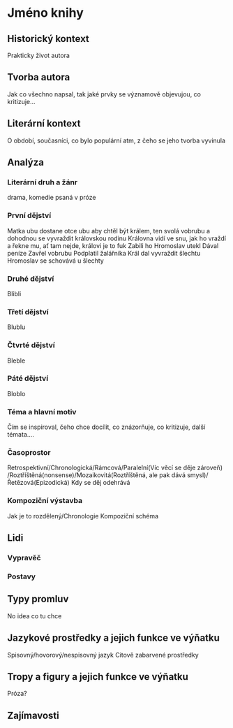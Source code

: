# Jméno knihy

## Historický kontext
Prakticky život autora 

## Tvorba autora
Jak co všechno napsal, tak jaké prvky se významově objevujou, co kritizuje...

## Literární kontext
O období, současníci, co bylo populární atm, z čeho se jeho tvorba vyvinula

## Analýza
### Literární druh a žánr
drama, komedie psaná v próze

### První dějství
Matka ubu dostane otce ubu aby chtěl být králem, ten svolá vobrubu a dohodnou se vyvraždit královskou rodinu
Královna vidí ve snu, jak ho vraždí a řekne mu, ať tam nejde, královi je to fuk
Zabili ho
Hromoslav utekl
Dával peníze
Zavřel vobrubu
Podplatil žalářníka
Král dal vyvraždit šlechtu
Hromoslav se schovává u šlechty



### Druhé dějství
Blibli

### Třetí dějství
Blublu

### Čtvrté dějství
Bleble

### Páté dějství
Bloblo

### Téma a hlavní motiv
Čím se inspiroval, čeho chce docílit, co znázorňuje, co kritizuje, další témata....

### Časoprostor
Retrospektivní/Chronologická/Rámcová/Paralelní(Víc věcí se děje zároveň)
/Roztříštěná(nonsense)/Mozaikovitá(Roztříštěná, ale pak dává smysl)/Řetězová(Epizodická)
Kdy se děj odehrává

### Kompoziční výstavba
Jak je to rozdělený/Chronologie
Kompoziční schéma

## Lidi
### Vypravěč

### Postavy

## Typy promluv
No idea co tu chce

## Jazykové prostředky a jejich funkce ve výňatku
Spisovný/hovorový/nespisovný jazyk
Citově zabarvené prostředky

## Tropy a figury a jejich funkce ve výňatku
Próza?

## Zajímavosti
